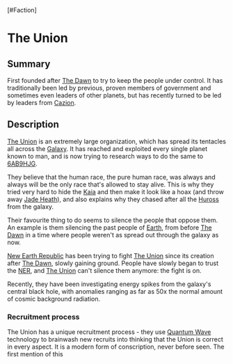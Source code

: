 [#Faction]

# The Union

## Summary

First founded after [The Dawn](../Large%20Events/The%20Dawn.md) to try to keep the people under control. It has traditionally been led by previous, proven members of government and sometimes even leaders of other planets, but has recently turned to be led by leaders from [Cazion](../Planets/Cazion.md).

## Description

[The Union](The%20Union.md) is an extremely large organization, which has spread its tentacles all across the [Galaxy](../Galaxy/Galaxy.md). It has reached and exploited every single planet known to man, and is now trying to research ways to do the same to [6AB9HJG](../Planets/6AB9HJG.md).

They believe that the human race, the pure human race, was always and always will be the only race that's allowed to stay alive. This is why they tried very hard to hide the [Kaia](../Species/Fauna/Kaia.md) and then make it look like a hoax (and throw away [Jade Heath](../Influential%20Persons/Jade%20Heath.md)), and also explains why they chased after all the [Huross](../Species/Fauna/Huross.md) from the galaxy.

Their favourite thing to do seems to silence the people that oppose them. An example is them silencing the past people of [Earth](../Planets/Earth.md), from before [The Dawn](../Large%20Events/The%20Dawn.md) in a time where people weren't as spread out through the galaxy as now. 

[New Earth Republic](New%20Earth%20Republic.md) has been trying to fight [The Union](The%20Union.md) since its creation after [The Dawn](../Large%20Events/The%20Dawn.md), slowly gaining ground. People have slowly began to trust the [NER](New%20Earth%20Republic.md), and [The Union](The%20Union.md) can't silence them anymore: the fight is on.

Recently, they have been investigating energy spikes from the galaxy's central black hole, with anomalies ranging as far as 50x the normal amount of cosmic background radiation.

### Recruitment process

The Union has a unique recruitment process - they use [Quantum Wave](../Physics/Quantum%20Wave.md) technology to brainwash new recruits into thinking that the Union is correct in every aspect. It is a modern form of conscription, never before seen. The first mention of this 